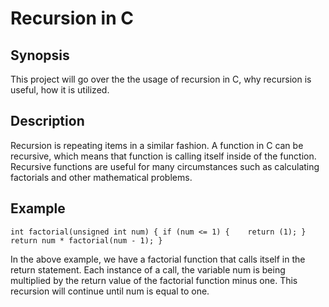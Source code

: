 # Recursion in C
## Synopsis
This project will go over the the usage of recursion in C, why recursion is useful, how it is utilized.
## Description
Recursion is repeating items in a similar fashion. A function in C can be recursive, which means that function is calling itself inside of the function. Recursive functions are useful for many circumstances such as calculating factorials and other mathematical problems. 
## Example
`int factorial(unsigned int num)
{
	if (num <= 1)
	{	
		return (1);
	}
	return num * factorial(num - 1);
}`

In the above example, we have a factorial function that calls itself in the return statement. Each instance of a call, the variable num is being multiplied by the return value of the factorial function minus one. This recursion will continue until num is equal to one. 
